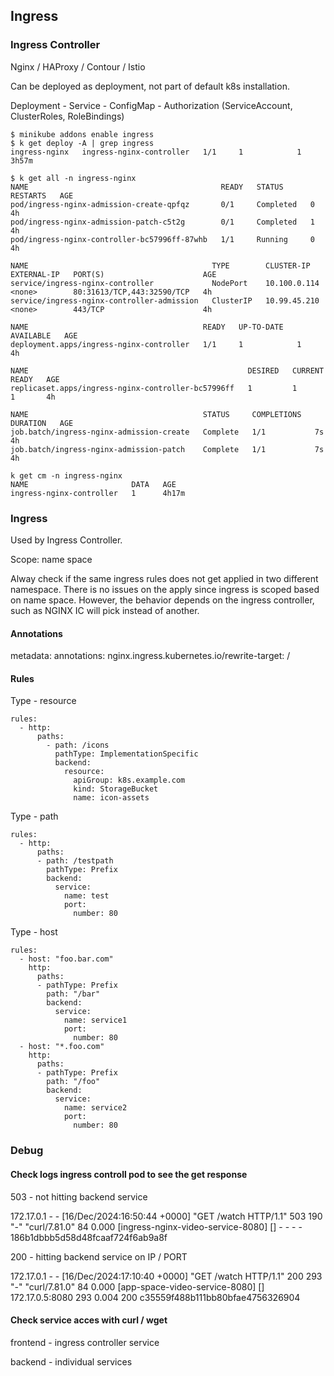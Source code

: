 ## Ingress

### Ingress Controller

Nginx / HAProxy / Contour / Istio

Can be deployed as deployment, not part of default k8s installation.

Deployment - Service - ConfigMap - Authorization (ServiceAccount, ClusterRoles, RoleBindings)

```
$ minikube addons enable ingress
$ k get deploy -A | grep ingress
ingress-nginx   ingress-nginx-controller   1/1     1            1           3h57m

$ k get all -n ingress-nginx
NAME                                           READY   STATUS      RESTARTS   AGE
pod/ingress-nginx-admission-create-qpfqz       0/1     Completed   0          4h
pod/ingress-nginx-admission-patch-c5t2g        0/1     Completed   1          4h
pod/ingress-nginx-controller-bc57996ff-87whb   1/1     Running     0          4h

NAME                                         TYPE        CLUSTER-IP     EXTERNAL-IP   PORT(S)                      AGE
service/ingress-nginx-controller             NodePort    10.100.0.114   <none>        80:31613/TCP,443:32590/TCP   4h
service/ingress-nginx-controller-admission   ClusterIP   10.99.45.210   <none>        443/TCP                      4h

NAME                                       READY   UP-TO-DATE   AVAILABLE   AGE
deployment.apps/ingress-nginx-controller   1/1     1            1           4h

NAME                                                 DESIRED   CURRENT   READY   AGE
replicaset.apps/ingress-nginx-controller-bc57996ff   1         1         1       4h

NAME                                       STATUS     COMPLETIONS   DURATION   AGE
job.batch/ingress-nginx-admission-create   Complete   1/1           7s         4h
job.batch/ingress-nginx-admission-patch    Complete   1/1           7s         4h

k get cm -n ingress-nginx
NAME                       DATA   AGE
ingress-nginx-controller   1      4h17m

```

### Ingress 

Used by Ingress Controller.

Scope: name space

Alway check if the same ingress rules does not get applied in two different namespace.
There is no issues on the apply since ingress is scoped based on name space.
However, the behavior depends on the ingress controller, such as NGINX IC will pick instead of another.

#### Annotations
metadata:
  annotations:
    nginx.ingress.kubernetes.io/rewrite-target: /


#### Rules

Type - resource
```
rules:
  - http:
      paths:
        - path: /icons
          pathType: ImplementationSpecific
          backend:
            resource:
              apiGroup: k8s.example.com
              kind: StorageBucket
              name: icon-assets

```

Type - path
```
rules:
  - http:
      paths:
      - path: /testpath
        pathType: Prefix
        backend:
          service:
            name: test
            port:
              number: 80
```

Type - host
```
rules:
  - host: "foo.bar.com"
    http:
      paths:
      - pathType: Prefix
        path: "/bar"
        backend:
          service:
            name: service1
            port:
              number: 80
  - host: "*.foo.com"
    http:
      paths:
      - pathType: Prefix
        path: "/foo"
        backend:
          service:
            name: service2
            port:
              number: 80 

```


### Debug 

#### Check logs ingress controll pod to see the get response 

503 - not hitting backend service 

172.17.0.1 - - [16/Dec/2024:16:50:44 +0000] "GET /watch HTTP/1.1" 503 190 "-" "curl/7.81.0" 84 0.000 [ingress-nginx-video-service-8080] [] - - - - 186b1dbbb5d58d48fcaaf724f6ab9a8f

200 - hitting backend service on IP / PORT 

172.17.0.1 - - [16/Dec/2024:17:10:40 +0000] "GET /watch HTTP/1.1" 200 293 "-" "curl/7.81.0" 84 0.000 [app-space-video-service-8080] [] 172.17.0.5:8080 293 0.004 200 c35559f488b111bb80bfae4756326904


#### Check service acces with curl / wget

frontend - ingress controller service 

backend - individual services 






